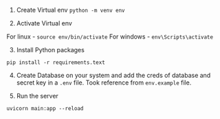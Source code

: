 1. Create Virtual env
`python -m venv env`

2. Activate Virtual env

For linux - `source env/bin/activate`
For windows - `env\Scripts\activate`

3. Install Python packages

`pip install -r requirements.text`

4. Create Database on your system and add the creds of database and secret key in a `.env` file. Took reference from `env.example` file.

5. Run the server

`uvicorn main:app --reload`
